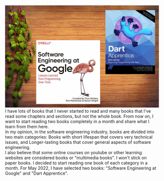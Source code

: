 !["Software Engineering at Google" and "Dart Apprentice" books covers](/images/2022-05-03-cover.jpg)  
I have lots of books that I never started to read and many books that I've read some chapters and sections, but not the whole book. From now on, I want to start reading two books completely in a month and share what I learn from them here.   
In my opinion, in the software engineering industry, books are divided into two main categories: Books with short lifespan that covers very technical issues, and Longer-lasting books that cover general aspects of software engineering.  
I also believe that some online courses on youtube or other learning websites are considered books or "multimedia books". I won't stick on paper books.
I decided to start reading one book of each category in a month. For May 2022, I have selected two books: "Software Engineering at Google" and "Dart Apprentice".  